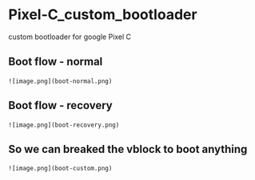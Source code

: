 # Pixel-C_custom_bootloader
custom bootloader for google Pixel C

## Boot flow - normal
    ![image.png](boot-normal.png)
## Boot flow - recovery
    ![image.png](boot-recovery.png)
## So we can breaked the vblock to boot anything
    ![image.png](boot-custom.png)